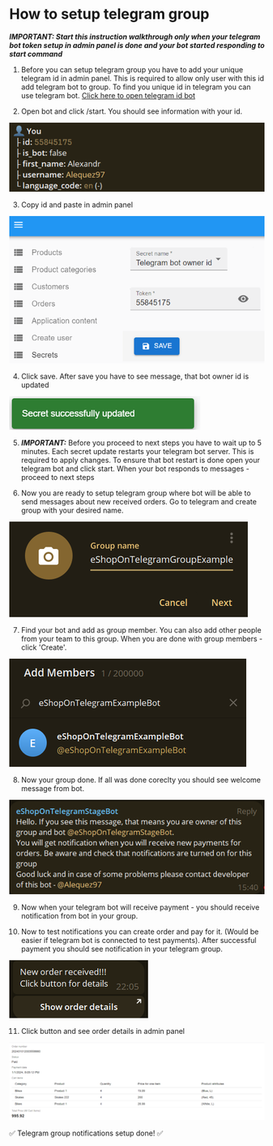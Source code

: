# How to setup telegram group

***IMPORTANT: Start this instruction walkthrough only when your telegram bot token setup in admin panel is done and your bot started responding to start command***

1. Before you can setup telegram group you have to add your unique telegram id in admin panel. This is required to allow only user with this id add telegram bot to group. To find you unique id in telegram you can use telegram bot. [Click here to open telegram id bot](https://t.me/getidsbot)

2. Open bot and click /start. You should see information with your id.

![Telegram id bot](../assets/telegram-group-setup/telegram-id-bot-info.png)

3. Copy id and paste in admin panel

![Admin panel telegram id](../assets/telegram-group-setup/admin-panel-owner-telegram-id-setup.png)

4. Click save. After save you have to see message, that bot owner id is updated

![Token updated](../assets/common/token-updated-successfully-message.png)

5. ***IMPORTANT:*** Before you proceed to next steps you have to wait up to 5 minutes. Each secret update restarts your telegram bot server. This is required to apply changes. To ensure that bot restart is done open your telegram bot and click start. When your bot responds to messages - proceed to next steps

6. Now you are ready to setup telegram group where bot will be able to send messages about new received orders. Go to telegram and create group with your desired name.

![Create group](../assets/telegram-group-setup/telegram-group-creation.png)

7. Find your bot and add as group member. You can also add other people from your team to this group. When you are done with group members - click 'Create'.

![Search group member](../assets/telegram-group-setup/group-member-search-result.png)

8. Now your group done. If all was done coreclty you should see welcome message from bot.

![Group welcome message](../assets/telegram-group-setup/welcome-message-from-bot.png)

9. Now when your telegram bot will receive payment - you should receive notification from bot in your group. 

10. Now to test notifications you can create order and pay for it. (Would be easier if telegram bot is connected to test payments). After successful payment you should see notification in your telegram group.

![Group welcome message](../assets/telegram-group-setup/telegram-group-order-notification.png)

11. Click button and see order details in admin panel

![Order details](../assets/telegram-group-setup/admin-panel-order-details.png)

:white_check_mark: Telegram group notifications setup done! :white_check_mark: